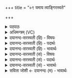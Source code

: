+++
title = "०९ यमाय त्वाङ्गिरस्वते"

+++
<details><summary>पदपाठः</summary>

य॒माय॑। त्वा॒। अङ्गि॑रस्वते। पि॒तृ॒मत॒ इति॑ पितृ॒मते। स्वाहा॑। स्वाहा॑। घ॒र्माय॑। स्वाहा॑। घ॒र्मः। पि॒त्रे। ९।
</details>

<details><summary>अधिमन्त्रम् (VC)</summary>

- वायुर्देवता
- दीर्घतमा ऋषिः
- भुरिग्गायत्री
- षड्जः
</details>

<details><summary>दयानन्द-सरस्वती (हि) - विषयः</summary>

फिर उसी विषय को अगले मन्त्र में कहा है ॥
</details>

<details><summary>दयानन्द-सरस्वती (हि) - पदार्थः</summary>

पदार्थान्वयभाषाः -  हे स्त्रि वा पुरुष ! (घर्मः) यज्ञ के तुल्य प्रकाशमान मैं (स्वाहा) सत्यवाणी से (अङ्गिरस्वते) विद्युत् आदि विद्या जाननेवाले (यमाय) न्यायाधीश के अर्थ (पितृमते) रक्षक ज्ञानी जनों से युक्त सन्तान के लिये (स्वाहा) सत्यक्रिया से (घर्माय) यज्ञ के लिये और (स्वाहा) सत्यक्रिया से (पित्रे) रक्षक के लिये (त्वा) तुझको स्वीकार करती वा करता हूँ ॥९ ॥
</details>

<details><summary>दयानन्द-सरस्वती (हि) - भावार्थः</summary>

भावार्थभाषाः -  इस मन्त्र में भी (उप, यच्छामि) पदों की अनुवृत्ति आती है। जो स्त्री-पुरुष प्राण के तुल्य, न्याय, पितरों और विद्वानों का सेवन करें, वे यज्ञ के तुल्य सबको सुखकारी होवें ॥९ ॥
</details>

<details><summary>दयानन्द-सरस्वती (सं) - विषयः</summary>

पुनस्तमेव विषयमाह ॥
</details>

<details><summary>दयानन्द-सरस्वती (सं) - पदार्थः</summary>

पदार्थान्वयभाषाः -  हे स्त्रि पुरुष वा ! घर्मोऽहं स्वाहाऽङ्गिरस्वते यमाय पितृमते स्वाहा घर्माय स्वाहा पित्रे त्वोपयच्छामि ॥९ ॥
</details>

<details><summary>दयानन्द-सरस्वती (सं) - भावार्थः</summary>

भावार्थभाषाः -  अत्रोपयच्छामीति पदे अनुवर्त्तेते। यौ स्त्रीपुरुषौ प्राणवन्न्यायं जनकान् विदुषश्च सेवेतां तौ यज्ञवत् सर्वेषां सुखकरौ स्याताम् ॥९ ॥
</details>

<details><summary>सविता जोशी ← दयानन्दः (म) - भावार्थः</summary>

भावार्थभाषाः -  या मंत्रातही (उप यच्छामि) पदांची अनुवृत्ती झालेली आहे. जे स्री-पुरुष प्राणाप्रमाणे न्यायी असून, पितरांचे व विद्वानांचे अनुसरण करतात. ते यज्ञासारखे सर्वांना सुख देतात.
</details>